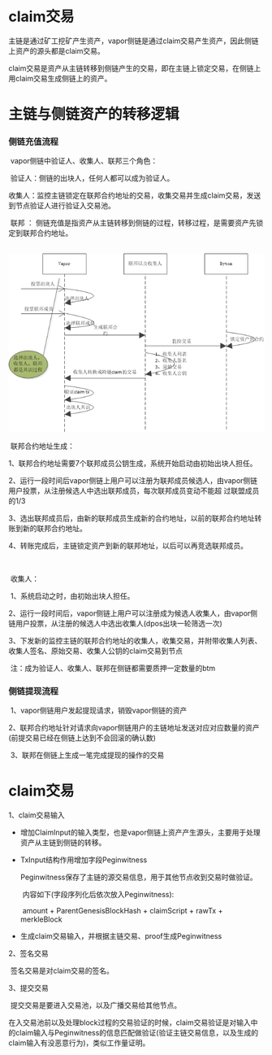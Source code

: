 # claim交易

​	主链是通过矿工挖矿产生资产，vapor侧链是通过claim交易产生资产，因此侧链上资产的源头都是claim交易。

​	claim交易是资产从主链转移到侧链产生的交易，即在主链上锁定交易，在侧链上用claim交易生成侧链上的资产。

# 主链与侧链资产的转移逻辑

### 侧链充值流程

​	vapor侧链中验证人、收集人、联邦三个角色：

​		验证人：侧链的出块人，任何人都可以成为验证人。

​		收集人：监控主链锁定在联邦合约地址的交易，收集交易并生成claim交易，发送到节点验证人进行验证入交易池。

​		联邦   ： 侧链充值是指资产从主链转移到侧链的过程，转移过程，是需要资产先锁定到联邦合约地址。

​	![main2side](png/main2side.png)



​	联邦合约地址生成：

​	1、联邦合约地址需要7个联邦成员公钥生成，系统开始启动由初始出块人担任。

​	2、运行一段时间后vapor侧链上用户可以注册为联邦成员候选人，由vapor侧链用户投票，从注册候选人中选出联邦成员，每次联邦成员变动不能超	      过联盟成员的1/3

​	3、选出联邦成员后，由新的联邦成员生成新的合约地址，以前的联邦合约地址转账到新的联邦合约地址。

​	4、转账完成后，主链锁定资产到新的联邦地址，以后可以再竞选联邦成员。

​	

​	收集人：

​	1、系统启动之时，由初始出块人担任。

​	2、运行一段时间后，vapor侧链上用户可以注册成为候选人收集人，由vapor侧链用户投票，从注册的候选人中选出收集人(dpos出块一轮筛选一次)

​	3、下发新的监控主链的联邦合约地址的收集人，收集交易，并附带收集人列表、收集人签名、原始交易、收集人公钥的claim交易到节点



​	注：成为验证人、收集人、联邦在侧链都需要质押一定数量的btm

### 侧链提现流程

​	1、vapor侧链用户发起提现请求，销毁vapor侧链的资产

​	2、联邦合约地址针对请求向vapor侧链用户的主链地址发送对应对应数量的资产(前提交易已经在侧链上达到不会回滚的确认数)

​	3、联邦在侧链上生成一笔完成提现的操作的交易



# claim交易

1、claim交易输入

- 增加ClaimInput的输入类型，也是vapor侧链上资产产生源头，主要用于处理资产从主链到侧链的转移。

- TxInput结构作用增加字段Peginwitness

  ​	Peginwitness保存了主链的源交易信息，用于其他节点收到交易时做验证。

  ​	内容如下(字段序列化后依次放入Peginwitness):

  ​	amount + ParentGenesisBlockHash + claimScript + rawTx + merkleBlock

- 生成claim交易输入，并根据主链交易、proof生成Peginwitness

2、签名交易

​	签名交易是对claim交易的签名。

3、提交交易

​	提交交易是要进入交易池，以及广播交易给其他节点。

​	在入交易池前以及处理block过程的交易验证的时候，claim交易验证是对输入中的claim输入与Peginwitness的信息匹配做验证(验证主链交易信息，以及生成的claim输入有没恶意行为)，类似工作量证明。